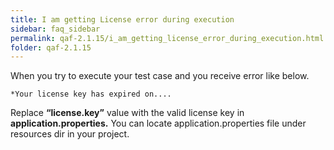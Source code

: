 ```yaml
---
title: I am getting License error during execution
sidebar: faq_sidebar
permalink: qaf-2.1.15/i_am_getting_license_error_during_execution.html
folder: qaf-2.1.15
---
```


When you try to execute your test case and you receive error like below.

    *Your license key has expired on....

Replace **“license.key”** value with the valid license key in **application.properties.** You can locate application.properties file under resources dir in your project.
